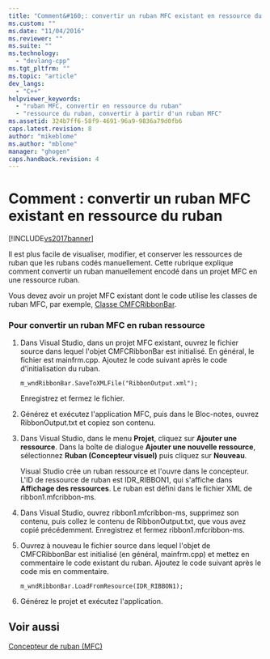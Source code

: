 ```yaml
---
title: "Comment&#160;: convertir un ruban MFC existant en ressource du ruban | Microsoft Docs"
ms.custom: ""
ms.date: "11/04/2016"
ms.reviewer: ""
ms.suite: ""
ms.technology: 
  - "devlang-cpp"
ms.tgt_pltfrm: ""
ms.topic: "article"
dev_langs: 
  - "C++"
helpviewer_keywords: 
  - "ruban MFC, convertir en ressource du ruban"
  - "ressource du ruban, convertir à partir d'un ruban MFC"
ms.assetid: 324b7ff6-58f9-4691-96a9-9836a79d0fb6
caps.latest.revision: 8
author: "mikeblome"
ms.author: "mblome"
manager: "ghogen"
caps.handback.revision: 4
---
```

# Comment&#160;: convertir un ruban MFC existant en ressource du ruban
[!INCLUDE[vs2017banner](../assembler/inline/includes/vs2017banner.md)]

Il est plus facile de visualiser, modifier, et conserver les ressources de ruban que les rubans codés manuellement.  Cette rubrique explique comment convertir un ruban manuellement encodé dans un projet MFC en une ressource ruban.  
  
 Vous devez avoir un projet MFC existant dont le code utilise les classes de ruban MFC, par exemple, [Classe CMFCRibbonBar](../mfc/reference/cmfcribbonbar-class.md).  
  
### Pour convertir un ruban MFC en ruban ressource  
  
1.  Dans Visual Studio, dans un projet MFC existant, ouvrez le fichier source dans lequel l'objet CMFCRibbonBar est initialisé.  En général, le fichier est mainfrm.cpp.  Ajoutez le code suivant après le code d'initialisation du ruban.  
  
    ```  
    m_wndRibbonBar.SaveToXMLFile("RibbonOutput.xml");  
    ```  
  
     Enregistrez et fermez le fichier.  
  
2.  Générez et exécutez l'application MFC, puis dans le Bloc\-notes, ouvrez RibbonOutput.txt et copiez son contenu.  
  
3.  Dans Visual Studio, dans le menu **Projet**, cliquez sur **Ajouter une ressource**.  Dans la boîte de dialogue **Ajouter une nouvelle ressource**, sélectionnez **Ruban \(Concepteur visuel\)** puis cliquez sur **Nouveau**.  
  
     Visual Studio crée un ruban ressource et l'ouvre dans le concepteur.  L'ID de ressource de ruban est IDR\_RIBBON1, qui s'affiche dans **Affichage des ressources**.  Le ruban est défini dans le fichier XML de ribbon1.mfcribbon\-ms.  
  
4.  Dans Visual Studio, ouvrez ribbon1.mfcribbon\-ms, supprimez son contenu, puis collez le contenu de RibbonOutput.txt, que vous avez copié précédemment.  Enregistrez et fermez ribbon1.mfcribbon\-ms.  
  
5.  Ouvrez à nouveau le fichier source dans lequel l'objet de CMFCRibbonBar est initialisé \(en général, mainfrm.cpp\) et mettez en commentaire le code existant du ruban.  Ajoutez le code suivant après le code mis en commentaire.  
  
    ```  
    m_wndRibbonBar.LoadFromResource(IDR_RIBBON1);  
    ```  
  
6.  Générez le projet et exécutez l'application.  
  
## Voir aussi  
 [Concepteur de ruban \(MFC\)](../mfc/ribbon-designer-mfc.md)